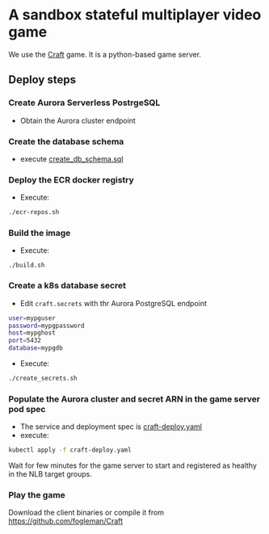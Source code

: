 # A sandbox stateful multiplayer video game 

We use the [Craft](https://www.michaelfogleman.com/projects/craft/) game. It is a python-based game server.

## Deploy steps
### Create Aurora Serverless PostrgeSQL 
* Obtain the Aurora cluster endpoint

### Create the database schema
* execute [create_db_schema.sql](./create_db_schema.sql)
### Deploy the ECR docker registry 
* Execute:
```bash
./ecr-repos.sh
```
### Build the image
* Execute:
```
./build.sh
```
### Create a k8s database secret 
* Edit `craft.secrets` with thr Aurora PostgreSQL endpoint

```bash
user=mypguser
password=mypgpassword
host=mypghost
port=5432
database=mypgdb
```
* Execute: 

```bash
./create_secrets.sh
```
### Populate the Aurora cluster and secret ARN in the game server pod spec
* The service and deployment spec is [craft-deploy.yaml](./craft-deploy.yaml)
* execute:
```bash
kubectl apply -f craft-deploy.yaml
```

Wait for few minutes for the game server to start and registered as healthy in the NLB target groups. 

### Play the game
Download the client binaries or compile it from https://github.com/fogleman/Craft
